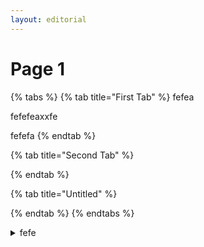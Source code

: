 ```yaml
---
layout: editorial
---
```


# Page 1

{% tabs %}
{% tab title="First Tab" %}
fefea

fefefeaxxfe

fefefa
{% endtab %}

{% tab title="Second Tab" %}

{% endtab %}

{% tab title="Untitled" %}

{% endtab %}
{% endtabs %}

<details>

<summary>fefe</summary>

fefefe

fefe

fefe

</details>
